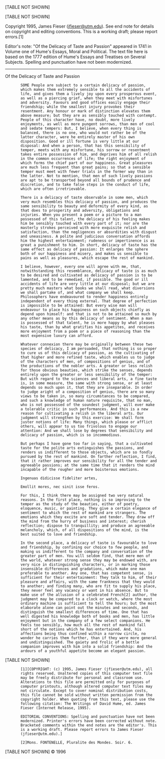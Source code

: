 <body><p>[TABLE NOT SHOWN]

   [TABLE NOT SHOWN]

   Copyright 1995, James Fieser (jfieser@utm.edu). See end note for
   details on copyright and editing conventions. This is a working draft;
   please report errors.[1]

   Editor's note: "Of the Delicacy of Taste and Passion" appeared in 1741
   in Volume one of Hume's Essays, Moral and Political. The text file
   here is based on the 1777 edition of Hume's Essays and Treatises on
   Several Subjects. Spelling and punctuation have not been modernized.

   ---------------------------------------------------------------------

   Of the Delicacy of Taste and Passion

           SOME People are subject to a certain delicacy of passion,
           which makes them extremely sensible to all the accidents of
           life, and gives them a lively joy upon every prosperous event,
           as well as a piercing grief, when they meet with misfortunes
           and adversity. Favours and good offices easily engage their
           friendship; while the smallest injury provokes their
           resentment. Any honour or mark of distinction elevates them
           above measure; but they are as sensibly touched with contempt.
           People of this character have, no doubt, more lively
           enjoyments, as well as more pungent sorrows, than men of cool
           and sedate tempers: But, I believe, when every thing is
           balanced, there is no one, who would not rather be of the
           latter character, were he entirely master of his own
           disposition. Good or ill fortune is very little at our
           disposal: And when a person, that has this sensibility of
           temper, meets with any misfortune, his sorrow or resentment
           takes entire possession of him, and deprives him of all relish
           in the common occurrences of life; the right enjoyment of
           which forms the chief part of our happiness. Great pleasures
           are much less frequent than great pains; so that a sensible
           temper must meet with fewer trials in the former way than in
           the latter. Not to mention, that men of such lively passions
           are apt to be transported beyond all bounds of prudence and
           discretion, and to take false steps in the conduct of life,
           which are often irretrievable.

           There is a delicacy of taste observable in some men, which
           very much resembles this delicacy of passion, and produces the
           same sensibility to beauty and deformity of every kind, as
           that does to prosperity and adversity, obligations and
           injuries. When you present a poem or a picture to a man
           possessed of this talent, the delicacy of his feeling makes
           him be sensibly touched with every part of it; nor are the
           masterly strokes perceived with more exquisite relish and
           satisfaction, than the negligences or absurdities with disgust
           and uneasiness. A polite and judicious conversation affords
           him the highest entertainment; rudeness or impertinence is as
           great a punishment to him. In short, delicacy of taste has the
           same effect as delicacy of passion: It enlarges the sphere
           both of our happiness and misery, and makes us sensible to
           pains as well as pleasures, which escape the rest of mankind.

           I believe, however, every one will agree with me, that,
           notwithstanding this resemblance, delicacy of taste is as much
           to be desired and cultivated as delicacy of passion is to be
           lamented, and to be remedied, if possible. The good or ill
           accidents of life are very little at our disposal; but we are
           pretty much masters what books we shall read, what diversions
           we shall partake of, and what company we shall keep.
           Philosophers have endeavoured to render happiness entirely
           independent of every thing external. That degree of perfection
           is impossible to be attained: But every wise man will
           endeavour to place his happiness on such objects chiefly as
           depend upon himself: and that is not to be attained so much by
           any other means as by this delicacy of sentiment. When a man
           is possessed of that talent, he is more happy by what pleases
           his taste, than by what gratifies his appetites, and receives
           more enjoyment from a poem or a piece of reasoning than the
           most expensive luxury can afford.

           Whatever connexion there may be originally between these two
           species of delicacy, I am persuaded, that nothing is so proper
           to cure us of this delicacy of passion, as the cultivating of
           that higher and more refined taste, which enables us to judge
           of the characters of men, of compositions of genius, and of
           the productions of the nobler arts. A greater or less relish
           for those obvious beauties, which strike the senses, depends
           entirely upon the greater or less sensibility of the temper:
           But with regard to the sciences and liberal arts, a fine taste
           is, in some measure, the same with strong sense, or at least
           depends so much upon it, that they are inseparable. In order
           to judge aright of a composition of genius, there are so many
           views to be taken in, so many circumstances to be compared,
           and such a knowledge of human nature requisite, that no man,
           who is not possessed of the soundest judgment, will ever make
           a tolerable critic in such performances. And this is a new
           reason for cultivating a relish in the liberal arts. Our
           judgment will strengthen by this exercise: We shall form
           juster notions of life: Many things, which please or afflict
           others, will appear to us too frivolous to engage our
           attention: And we shall lose by degrees that sensibility and
           delicacy of passion, which is so incommodious.

           But perhaps I have gone too far in saying, that a cultivated
           taste for the polite arts extinguishes the passions, and
           renders us indifferent to those objects, which are so fondly
           pursued by the rest of mankind. On farther reflection, I find,
           that it rather improves our sensibility for all the tender and
           agreeable passions; at the same time that it renders the mind
           incapable of the rougher and more boisterous emotions.

           Ingenuas didicisse fideliter artes,

           Emollit mores, nec sinit isse feros.

           For this, I think there may be assigned two very natural
           reasons. In the first place, nothing is so improving to the
           temper as the study of the beauties, either of poetry,
           eloquence, music, or painting. They give a certain elegance of
           sentiment to which the rest of mankind are strangers. The
           emotions which they excite are soft and tender. They draw off
           the mind from the hurry of business and interest; cherish
           reflection; dispose to tranquillity; and produce an agreeable
           melancholy, which, of all dispositions of the mind, is the
           best suited to love and friendship.

           In the second place, a delicacy of taste is favourable to love
           and friendship, by confining our choice to few people, and
           making us indifferent to the company and conversation of the
           greater part of men. You will seldom find, that mere men of
           the world, whatever strong sense they may be endowed with, are
           very nice in distinguishing characters, or in marking those
           insensible differences and gradations, which make one man
           preferable to another. Any one, that has competent sense, is
           sufficient for their entertainment: They talk to him, of their
           pleasure and affairs, with the same frankness that they would
           to another; and finding many, who are fit to supply his place,
           they never feel any vacancy or want in his absence. But to
           make use of the allusion of a celebrated French[2] author, the
           judgment may be compared to a clock or watch, where the most
           ordinary machine is sufficient to tell the hours; but the most
           elaborate alone can point out the minutes and seconds, and
           distinguish the smallest differences of time. One that has
           well digested his knowledge both of books and men, has little
           enjoyment but in the company of a few select companions. He
           feels too sensibly, how much all the rest of mankind fall
           short of the notions which he has entertained. And, his
           affections being thus confined within a narrow circle, no
           wonder he carries them further, than if they were more general
           and undistinguished. The gaiety and frolic of a bottle
           companion improves with him into a solid friendship: And the
           ardours of a youthful appetite become an elegant passion.

   [TABLE NOT SHOWN]

           [1][COPYRIGHT: (c) 1995, James Fieser (jfieser@utm.edu), all
           rights reserved. Unaltered copies of this computer text file
           may be freely distribute for personal and classroom use.
           Alterations to this file are permitted only for purposes of
           computer printouts, although altered computer text files may
           not circulate. Except to cover nominal distribution costs,
           this file cannot be sold without written permission from the
           copyright holder. When quoting from this text, please use the
           following citation: The Writings of David Hume, ed. James
           Fieser (Internet Release, 1995).

           EDITORIAL CONVENTIONS: Spelling and punctuation have not been
           modernized. Printer's errors have been corrected without note.
           Bracketed comments within the end notes are the editor's. This
           is a working draft. Please report errors to James Fieser
           (jfieser@utm.edu).]

           [2]Mons. FONTENELLE, Pluralite des Mondes. Soir. 6.

   [TABLE NOT SHOWN]
   © 1996</p></body>